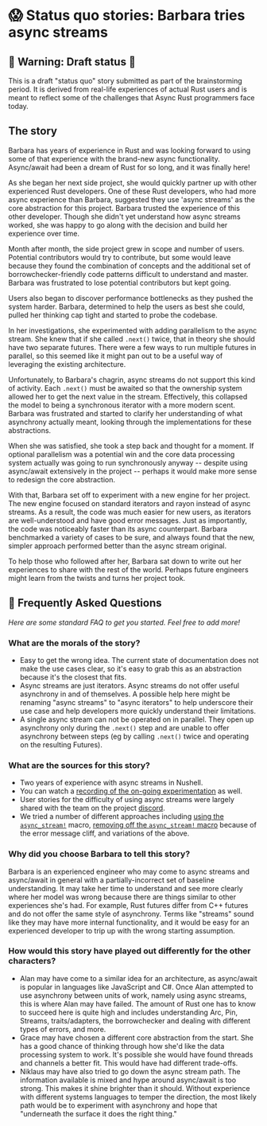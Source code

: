 # 😱 Status quo stories: Barbara tries async streams

## 🚧 Warning: Draft status 🚧

This is a draft "status quo" story submitted as part of the brainstorming period. It is derived from real-life experiences of actual Rust users and is meant to reflect some of the challenges that Async Rust programmers face today. 

## The story

Barbara has years of experience in Rust and was looking forward to using some of that experience with the brand-new async functionality. Async/await had been a dream of Rust for so long, and it was finally here!

As she began her next side project, she would quickly partner up with other experienced Rust developers. One of these Rust developers, who had more async experience than Barbara, suggested they use 'async streams' as the core abstraction for this project. Barbara trusted the experience of this other developer. Though she didn't yet understand how async streams worked, she was happy to go along with the decision and build her experience over time.

Month after month, the side project grew in scope and number of users. Potential contributors would try to contribute, but some would leave because they found the combination of concepts and the additional set of borrowchecker-friendly code patterns difficult to understand and master. Barbara was frustrated to lose potential contributors but kept going.

Users also began to discover performance bottlenecks as they pushed the system harder. Barbara, determined to help the users as best she could, pulled her thinking cap tight and started to probe the codebase.

In her investigations, she experimented with adding parallelism to the async stream. She knew that if she called `.next()` twice, that in theory she should have two separate futures. There were a few ways to run multiple futures in parallel, so this seemed like it might pan out to be a useful way of leveraging the existing architecture.

Unfortunately, to Barbara's chagrin, async streams do not support this kind of activity. Each `.next()` must be awaited so that the ownership system allowed her to get the next value in the stream. Effectively, this collapsed the model to being a synchronous iterator with a more modern scent. Barbara was frustrated and started to clarify her understanding of what asynchrony actually meant, looking through the implementations for these abstractions.

When she was satisfied, she took a step back and thought for a moment. If optional parallelism was a potential win and the core data processing system actually was going to run synchronously anyway -- despite using async/await extensively in the project -- perhaps it would make more sense to redesign the core abstraction.

With that, Barbara set off to experiment with a new engine for her project. The new engine focused on standard iterators and rayon instead of async streams. As a result, the code was much easier for new users, as iterators are well-understood and have good error messages. Just as importantly, the code was noticeably faster than its async counterpart. Barbara benchmarked a variety of cases to be sure, and always found that the new, simpler approach performed better than the async stream original.

To help those who followed after her, Barbara sat down to write out her experiences to share with the rest of the world. Perhaps future engineers might learn from the twists and turns her project took.

## 🤔 Frequently Asked Questions

*Here are some standard FAQ to get you started. Feel free to add more!*

### **What are the morals of the story?**
* Easy to get the wrong idea. The current state of documentation does not make the use cases clear, so it's easy to grab this as an abstraction because it's the closest that fits.
* Async streams are just iterators. Async streams do not offer useful asynchrony in and of themselves. A possible help here might be renaming "async streams" to "async iterators" to help underscore their use case and help developers more quickly understand their limitations.
* A single async stream can not be operated on in parallel. They open up asynchrony only during the `.next()` step and are unable to offer asynchrony between steps (eg by calling `.next()` twice and operating on the resulting Futures).

### **What are the sources for this story?**
* Two years of experience with async streams in Nushell.
* You can watch a [recording of the on-going experimentation](https://youtu.be/2AknX7canvw) as well.
* User stories for the difficulty of using async streams were largely shared with the team on the project [discord](https://discord.gg/NtAbbGn).
* We tried a number of different approaches including [using the `async_stream!`](https://crates.io/crates/async_stream) macro, [removing off the `async_stream!` macro](https://github.com/nushell/nushell/pull/1916) because of the error message cliff, and variations of the above.

### **Why did you choose Barbara to tell this story?**
Barbara is an experienced engineer who may come to async streams and async/await in general with a partially-incorrect set of baseline understanding. It may take her time to understand and see more clearly where her model was wrong because there are things similar to other experiences she's had. For example, Rust futures differ from C++ futures and do not offer the same style of asynchrony. Terms like "streams" sound like they may have more internal functionality, and it would be easy for an experienced developer to trip up with the wrong starting assumption.

### **How would this story have played out differently for the other characters?**
* Alan may have come to a similar idea for an architecture, as async/await is popular in languages like JavaScript and C#. Once Alan attempted to use asynchrony between units of work, namely using async streams, this is where Alan may have failed. The amount of Rust one has to know to succeed here is quite high and includes understanding Arc, Pin, Streams, traits/adapters, the borrowchecker and dealing with different types of errors, and more.
* Grace may have chosen a different core abstraction from the start. She has a good chance of thinking through how she'd like the data processing system to work. It's possible she would have found threads and channels a better fit. This would have had different trade-offs.
* Niklaus may have also tried to go down the async stream path. The information available is mixed and hype around async/await is too strong. This makes it shine brighter than it should. Without experience with different systems languages to temper the direction, the most likely path would be to experiment with asynchrony and hope that "underneath the surface it does the right thing."

[character]: ../../characters.md
[status quo stories]: ../status_quo.md
[Alan]: ../../characters/alan.md
[Grace]: ../../characters/grace.md
[Niklaus]: ../../characters/niklaus.md
[Barbara]: ../../characters/barbara.md
[htvsq]: ../status_quo.md
[cannot be wrong]: ../../how_to_vision/comment.md#comment-to-understand-or-improve-not-to-negate-or-dissuade
